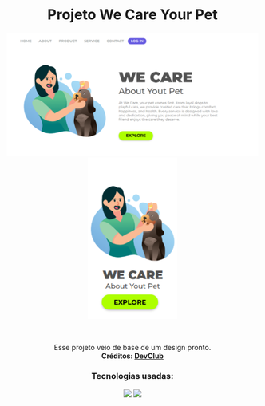 <div align="center">

<h1>Projeto We Care Your Pet</h1>
<p float="left">
  <img src="./img/site-desktop.png" alt="site-in-desktop" width="760"/>
  <img src="./img/site-phone.png" alt="site-in-phone" width="180"/>
</p>

<br>

<p>
Esse projeto veio de base de um design pronto. <br>
<strong>Créditos: 
<a href="https://rodolfomori.com.br">DevClub</a>
</p></strong>

<h3>Tecnologias usadas:</h3>

<img src="https://img.shields.io/badge/HTML5-E34F26?style=for-the-badge&logo=html5&logoColor=white">
<img src="https://img.shields.io/badge/CSS3-1572B6?style=for-the-badge&logo=css3&logoColor=white">

</div>
